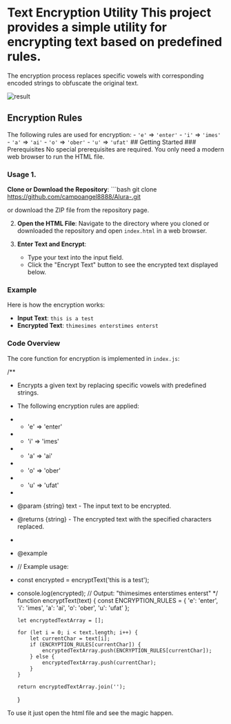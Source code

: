 # Text Encryption Utility This project provides a simple utility for encrypting text based on predefined rules.

The encryption process replaces specific vowels with corresponding encoded strings to obfuscate the original text.


![result](https://github.com/user-attachments/assets/9224d38a-b108-42fd-b834-1c7e3bdf8656)


## Encryption Rules

The following rules are used for encryption: - `'e'` => `'enter'` - `'i'` => `'imes'` - `'a'` => `'ai'` - `'o'` => `'ober'` - `'u'` => `'ufat'` ## Getting Started ### Prerequisites No special prerequisites are required. You only need a modern web browser to run the HTML file.

### Usage 1.

**Clone or Download the Repository**: ```bash git clone https://github.com/campoangel8888/Alura-.git

or download the ZIP file from the repository page.

2.  **Open the HTML File**: Navigate to the directory where you cloned or downloaded the repository and open `index.html` in a web browser.
3.  **Enter Text and Encrypt**:

    - Type your text into the input field.
    - Click the "Encrypt Text" button to see the encrypted text displayed below.

### Example

Here is how the encryption works:

- **Input Text**: `this is a test`
- **Encrypted Text**: `thimesimes enterstimes enterst`

### Code Overview

The core function for encryption is implemented in `index.js`:

/\*\*

- Encrypts a given text by replacing specific vowels with predefined strings.
- The following encryption rules are applied:
- - 'e' => 'enter'
- - 'i' => 'imes'
- - 'a' => 'ai'
- - 'o' => 'ober'
- - 'u' => 'ufat'
-
- @param {string} text - The input text to be encrypted.
- @returns {string} - The encrypted text with the specified characters replaced.
-
- @example
- // Example usage:
- const encrypted = encryptText('this is a test');
- console.log(encrypted); // Output: "thimesimes enterstimes enterst"
  \*/
  function encryptText(text) {
  const ENCRYPTION_RULES = {
  'e': 'enter',
  'i': 'imes',
  'a': 'ai',
  'o': 'ober',
  'u': 'ufat'
  };

      let encryptedTextArray = [];

      for (let i = 0; i < text.length; i++) {
          let currentChar = text[i];
          if (ENCRYPTION_RULES[currentChar]) {
              encryptedTextArray.push(ENCRYPTION_RULES[currentChar]);
          } else {
              encryptedTextArray.push(currentChar);
          }
      }

      return encryptedTextArray.join('');

  }

To use it just open the html file and see the magic happen.
